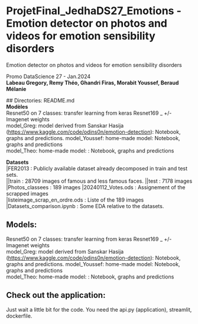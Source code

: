# ProjetFinal_JedhaDS27_Emotions - Emotion detector on photos and videos for emotion sensibility disorders  

Emotion detector on photos and videos for emotion sensibility disorders

Promo DataScience 27 - Jan.2024  
**Labeau Gregory, Remy Théo, Ghandri Firas, Morabit Youssef, Beraud Mélanie** 


## Directories:
README.md  
**Modèles**  
Resnet50 on 7 classes: transfer learning from keras Resnet169 _ +/- Imagenet weights  
model_Greg: model derived from Sanskar Hasija (https://www.kaggle.com/code/odins0n/emotion-detection): Notebook, graphs and predictions. 
model_Youssef: home-made model: Notebook, graphs and predictions  
model_Theo: home-made model: : Notebook, graphs and predictions

**Datasets**  
|FER2013 : Publicly available dataset already decomposed in train and test sets.  
||train : 28709 images of famous and less famous faces. 
||test : 7178 images 
|Photos_classees : 189 images
|20240112_Votes.ods : Assignement of the scrapped images  
|listeimage_scrap_en_ordre.ods : Liste of the 189 images
|Datasets_comparison.ipynb : Some EDA relative to the datasets.

## Models:

Resnet50 on 7 classes: transfer learning from keras Resnet169 _ +/- Imagenet weights  
model_Greg: model derived from Sanskar Hasija (https://www.kaggle.com/code/odins0n/emotion-detection): Notebook, graphs and predictions. 
model_Youssef: home-made model: Notebook, graphs and predictions  
model_Theo: home-made model: : Notebook, graphs and predictions

## Check out the application:
Just wait a little bit for the code.
You need the api.py (application), streamlit, dockerfile.

